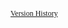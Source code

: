 <a style="color: var(--footer-hyperlink-text-color); font-size: 12px; font-family: verdana" target="_blank" href="https://fhir.digitalhealth.gov.au/dh/history.html">Version History</a>